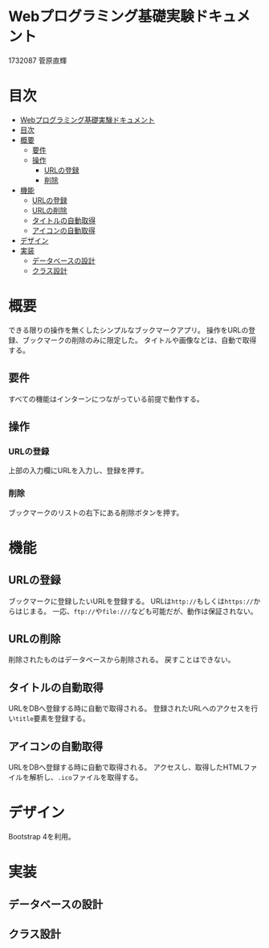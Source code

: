 # Webプログラミング基礎実験ドキュメント

1732087
菅原直輝


# 目次
<!-- TOC -->

- [Webプログラミング基礎実験ドキュメント](#webプログラミング基礎実験ドキュメント)
- [目次](#目次)
- [概要](#概要)
    - [要件](#要件)
    - [操作](#操作)
        - [URLの登録](#urlの登録)
        - [削除](#削除)
- [機能](#機能)
    - [URLの登録](#urlの登録-1)
    - [URLの削除](#urlの削除)
    - [タイトルの自動取得](#タイトルの自動取得)
    - [アイコンの自動取得](#アイコンの自動取得)
- [デザイン](#デザイン)
- [実装](#実装)
    - [データベースの設計](#データベースの設計)
    - [クラス設計](#クラス設計)

<!-- /TOC -->


# 概要
できる限りの操作を無くしたシンプルなブックマークアプリ。
操作をURLの登録、ブックマークの削除のみに限定した。
タイトルや画像などは、自動で取得する。

## 要件
すべての機能はインターンにつながっている前提で動作する。

## 操作
### URLの登録
上部の入力欄にURLを入力し、登録を押す。
### 削除
ブックマークのリストの右下にある削除ボタンを押す。

# 機能
## URLの登録
ブックマークに登録したいURLを登録する。
URLは`http://`もしくは`https://`からはじまる。
一応、`ftp://`や`file:///`なども可能だが、動作は保証されない。

## URLの削除
削除されたものはデータベースから削除される。
戻すことはできない。

## タイトルの自動取得
URLをDBへ登録する時に自動で取得される。
登録されたURLへのアクセスを行い`title`要素を登録する。

## アイコンの自動取得
URLをDBへ登録する時に自動で取得される。
アクセスし、取得したHTMLファイルを解析し、`.ico`ファイルを取得する。

# デザイン
Bootstrap 4を利用。
    
# 実装

## データベースの設計

## クラス設計

